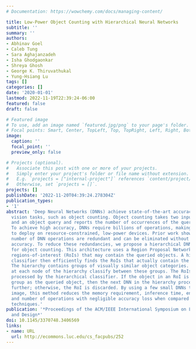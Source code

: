 ```yaml
---
# Documentation: https://wowchemy.com/docs/managing-content/

title: Low-Power Object Counting with Hierarchical Neural Networks
subtitle: ''
summary: ''
authors:
- Abhinav Goel
- Caleb Tung
- Sara Aghajanzadeh
- Isha Ghodgaonkar
- Shreya Ghosh
- George K. Thiruvathukal
- Yung-Hsiang Lu
tags: []
categories: []
date: '2020-01-01'
lastmod: 2022-11-19T22:39:24-06:00
featured: false
draft: false

# Featured image
# To use, add an image named `featured.jpg/png` to your page's folder.
# Focal points: Smart, Center, TopLeft, Top, TopRight, Left, Right, BottomLeft, Bottom, BottomRight.
image:
  caption: ''
  focal_point: ''
  preview_only: false

# Projects (optional).
#   Associate this post with one or more of your projects.
#   Simply enter your project's folder or file name without extension.
#   E.g. `projects = ["internal-project"]` references `content/project/deep-learning/index.md`.
#   Otherwise, set `projects = []`.
projects: []
publishDate: '2022-11-20T04:39:24.278304Z'
publication_types:
- '1'
abstract: 'Deep Neural Networks (DNNs) achieve state-of-the-art accuracy in many computer
  vision tasks, such as object counting. Object counting takes two inputs: an image
  and an object query and reports the number of occurrences of the queried object.
  To achieve high accuracy, DNNs require billions of operations, making them difficult
  to deploy on resource-constrained, low-power devices. Prior work shows that a significant
  number of DNN operations are redundant and can be eliminated without affecting the
  accuracy. To reduce these redundancies, we propose a hierarchical DNN architecture
  for object counting. This architecture uses a Region Proposal Network (RPN) to propose
  regions-of-interest (RoIs) that may contain the queried objects. A hierarchical
  classifier then efficiently finds the RoIs that actually contain the queried objects.
  The hierarchy contains groups of visually similar object categories. Small DNNs
  at each node of the hierarchy classify between these groups. The RoIs are incrementally
  processed by the hierarchical classifier. If the object in an RoI is in the same
  group as the queried object, then the next DNN in the hierarchy processes the RoI
  further; otherwise, the RoI is discarded. By using a few small DNNs to process each
  image, this method reduces the memory requirement, inference time, energy consumption,
  and number of operations with negligible accuracy loss when compared with the existing
  techniques.'
publication: '*Proceedings of the ACM/IEEE International Symposium on Low Power Electronics
  and Design*'
doi: 10.1145/3370748.3406569
links:
- name: URL
  url: http://ecommons.luc.edu/cs_facpubs/252
---
```


